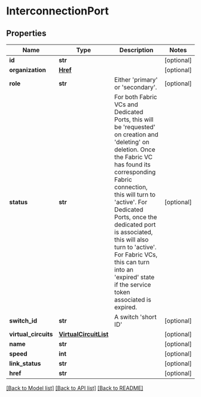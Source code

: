 # InterconnectionPort


## Properties
Name | Type | Description | Notes
------------ | ------------- | ------------- | -------------
**id** | **str** |  | [optional] 
**organization** | [**Href**](Href.md) |  | [optional] 
**role** | **str** | Either &#39;primary&#39; or &#39;secondary&#39;. | [optional] 
**status** | **str** | For both Fabric VCs and Dedicated Ports, this will be &#39;requested&#39; on creation and &#39;deleting&#39; on deletion. Once the Fabric VC has found its corresponding Fabric connection, this will turn to &#39;active&#39;. For Dedicated Ports, once the dedicated port is associated, this will also turn to &#39;active&#39;. For Fabric VCs, this can turn into an &#39;expired&#39; state if the service token associated is expired. | [optional] 
**switch_id** | **str** | A switch &#39;short ID&#39; | [optional] 
**virtual_circuits** | [**VirtualCircuitList**](VirtualCircuitList.md) |  | [optional] 
**name** | **str** |  | [optional] 
**speed** | **int** |  | [optional] 
**link_status** | **str** |  | [optional] 
**href** | **str** |  | [optional] 

[[Back to Model list]](../README.md#documentation-for-models) [[Back to API list]](../README.md#documentation-for-api-endpoints) [[Back to README]](../README.md)


